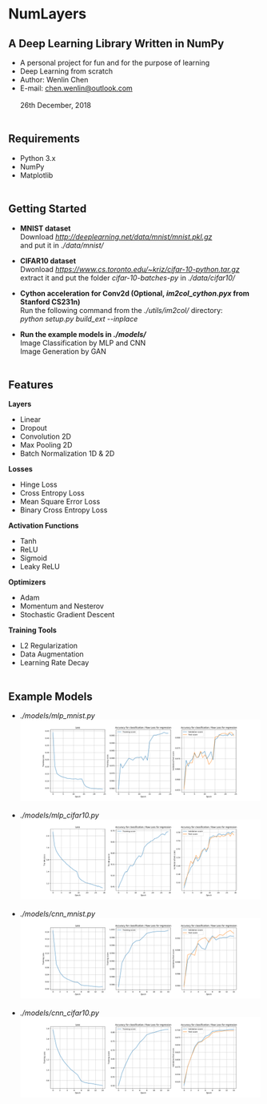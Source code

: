 NumLayers
====

A Deep Learning Library Written in NumPy
----
- A personal project for fun and for the purpose of learning <br>
- Deep Learning from scratch
- Author: Wenlin Chen <br>
- E-mail: chen.wenlin@outlook.com <br><br>
26th December, 2018 <br><br>

Requirements
----
- Python 3.x<br>
- NumPy<br>
- Matplotlib<br><br>

Getting Started
----
- **MNIST dataset**<br>
Download *http://deeplearning.net/data/mnist/mnist.pkl.gz* <br>
and put it in *./data/mnist/* <br>

- **CIFAR10 dataset**<br> 
Dwonload *https://www.cs.toronto.edu/~kriz/cifar-10-python.tar.gz* <br>
extract it and put the folder *cifar-10-batches-py* in *./data/cifar10/*<br>

- **Cython acceleration for Conv2d (Optional, *im2col_cython.pyx* from Stanford CS231n)**<br>
Run the following command from the *./utils/im2col/* directory:<br>
*python setup.py build_ext --inplace*<br>

- **Run the example models in *./models/*<br>**
Image Classification by MLP and CNN<br>
Image Generation by GAN<br><br>

Features
----
**Layers**<br>
- Linear<br>
- Dropout<br>
- Convolution 2D<br>
- Max Pooling 2D<br>
- Batch Normalization 1D & 2D<br>

**Losses**<br>
- Hinge Loss<br>
- Cross Entropy Loss<br>
- Mean Square Error Loss<br>
- Binary Cross Entropy Loss<br>

**Activation Functions**<br> 
- Tanh<br>
- ReLU<br>
- Sigmoid<br>
- Leaky ReLU<br>

**Optimizers**<br>
- Adam<br>
- Momentum and Nesterov<br>
- Stochastic Gradient Descent<br>

**Training Tools**<br>
- L2 Regularization<br>
- Data Augmentation<br>
- Learning Rate Decay<br><br>

Example Models
----
- *./models/mlp_mnist.py*<br>
![MLP for MNIST training curve](https://github.com/Wenlin-Chen/NumLayers/blob/master/logs/mlp_mnist.png)<br><br>
- *./models/mlp_cifar10.py*<br>
![MLP for CIFAR10 training curve](https://github.com/Wenlin-Chen/NumLayers/blob/master/logs/mlp_cifar10.png)<br><br>
- *./models/cnn_mnist.py*<br>
![CNN for MNIST training curve](https://github.com/Wenlin-Chen/NumLayers/blob/master/logs/cnn_mnist.png)<br><br>
- *./models/cnn_cifar10.py*<br>
![CNN for CIFAR10 training curve](https://github.com/Wenlin-Chen/NumLayers/blob/master/logs/cnn_cifar10.png)<br><br>